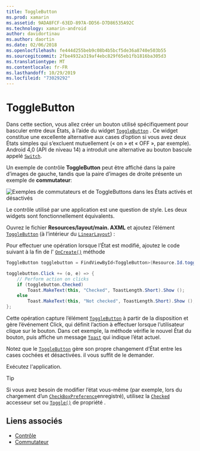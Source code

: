 ```yaml
---
title: ToggleButton
ms.prod: xamarin
ms.assetid: 9ADA8FCF-63ED-897A-DD56-D7D86535A92C
ms.technology: xamarin-android
author: davidortinau
ms.author: daortin
ms.date: 02/06/2018
ms.openlocfilehash: fe444d255beb9c08b4b5bcf5de36a8740e503b55
ms.sourcegitcommit: 2fbe4932a319af4ebc829f65eb1fb1816ba305d3
ms.translationtype: MT
ms.contentlocale: fr-FR
ms.lasthandoff: 10/29/2019
ms.locfileid: "73029292"
---
```

# <a name="togglebutton"></a>ToggleButton

Dans cette section, vous allez créer un bouton utilisé spécifiquement pour basculer entre deux États, à l’aide du widget [`ToggleButton`](xref:Android.Widget.ToggleButton) . Ce widget constitue une excellente alternative aux cases d’option si vous avez deux États simples qui s’excluent mutuellement (« on » et « OFF », par exemple). Android 4,0 (API de niveau 14) a introduit une alternative au bouton bascule appelé [`Switch`](xref:Android.Widget.Switch).

Un exemple de contrôle **ToggleButton** peut être affiché dans la paire d’images de gauche, tandis que la paire d’images de droite présente un exemple de **commutateur**:

![Exemples de commutateurs et de ToggleButtons dans les États activés et désactivés](toggle-button-images/togglebutton-switch.png)  

Le contrôle utilisé par une application est une question de style. Les deux widgets sont fonctionnellement équivalents.

Ouvrez le fichier **Resources/layout/main. AXML** et ajoutez l’élément [`ToggleButton`](xref:Android.Widget.ToggleButton) (à l’intérieur du [`LinearLayout`](xref:Android.Widget.LinearLayout)) :

Pour effectuer une opération lorsque l’État est modifié, ajoutez le code suivant à la fin de l' [`OnCreate()`](xref:Android.App.Activity.OnCreate*)
méthode

```csharp
ToggleButton togglebutton = FindViewById<ToggleButton>(Resource.Id.togglebutton);

togglebutton.Click += (o, e) => {
    // Perform action on clicks
    if (togglebutton.Checked)
        Toast.MakeText(this, "Checked", ToastLength.Short).Show ();
    else
        Toast.MakeText(this, "Not checked", ToastLength.Short).Show ();
};
```

Cette opération capture l’élément [`ToggleButton`](xref:Android.Widget.ToggleButton) à partir de la disposition et gère l’événement Click, qui définit l’action à effectuer lorsque l’utilisateur clique sur le bouton. Dans cet exemple, la méthode vérifie le nouvel État du bouton, puis affiche un message [`Toast`](xref:Android.Widget.Toast) qui indique l’état actuel.

Notez que le [`ToggleButton`](xref:Android.Widget.ToggleButton) gère son propre changement d’État entre les cases cochées et désactivées. il vous suffit de le demander.

Exécutez l'application.

> [!TIP]
> Si vous avez besoin de modifier l’état vous-même (par exemple, lors du chargement d’un [`CheckBoxPreference`](xref:Android.Preferences.CheckBoxPreference)enregistré), utilisez la [`Checked`](xref:Android.Widget.CompoundButton.Checked)
> accesseur set ou [`Toggle()`](xref:Android.Widget.CompoundButton.Toggle) de propriété
> .

## <a name="related-links"></a>Liens associés

- [Contrôle](https://developer.android.com/reference/android/widget/ToggleButton.html)
- [Commutateur](https://developer.android.com/reference/android/widget/Switch.html)
